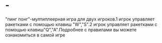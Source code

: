 # -
"пинг понг"-мултиплеерная игра для двух игроков.1 игрок управляет ракетками с помощью клавиш "W","S".2 игрок управляет ракетками с помощью клавиш"Q","A".Подробнее с правилами вы можете ознакомиться в самой игре
